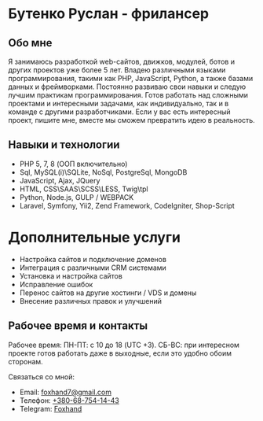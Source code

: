 # Бутенко Руслан - фрилансер

## Обо мне
Я занимаюсь разработкой web-сайтов, движков, модулей, ботов и других проектов уже более 5 лет. Владею различными языками программирования, такими как PHP, JavaScript, Python, а также базами данных и фреймворками. Постоянно развиваю свои навыки и следую лучшим практикам программирования. Готов работать над сложными проектами и интересными задачами, как индивидуально, так и в команде с другими разработчиками. Если у вас есть интересный проект, пишите мне, вместе мы сможем превратить идею в реальность.

## Навыки и технологии
- PHP 5, 7, 8 (ООП включительно)
- Sql, MySQL(i)\SQLite, NoSql, PostgreSql, MongoDB
- JavaScript, Ajax, JQuery
- HTML, CSS\SAAS\SCSS\LESS, Twig\tpl
- Python, Node.js, GULP / WEBPACK
- Laravel, Symfony, Yii2, Zend Framework, CodeIgniter, Shop-Script

# Дополнительные услуги
- Настройка сайтов и подключение доменов
- Интеграция с различными CRM системами
- Установка и настройка сайтов
- Исправление ошибок
- Перенос сайтов на другие хостинги / VDS и домены
- Внесение различных правок и улучшений

## Рабочее время и контакты
Рабочее время: ПН-ПТ: с 10 до 18 (UTC +3). СБ-ВС: при интересном проекте готов работать даже в выходные, если это удобно обоим сторонам.

Связаться со мной:
- Email: [foxhand7@gmail.com](mailto:foxhand7@gmail.com)
- Телефон: [+380-68-754-14-43](tel:+380687541443)
- Telegram: [Foxhand](https://t.me/foxhand)
